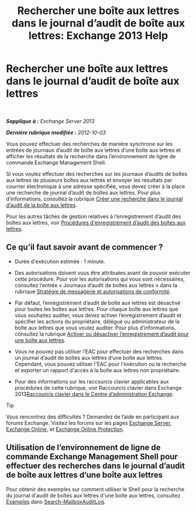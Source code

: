 ﻿---
title: 'Rechercher une boîte aux lettres dans le journal d’audit de boîte aux lettres: Exchange 2013 Help'
TOCTitle: Rechercher une boîte aux lettres dans le journal d’audit de boîte aux lettres
ms:assetid: 5b518a08-3b51-4ba3-bfbd-0e35cc5ff374
ms:mtpsurl: https://technet.microsoft.com/fr-fr/library/Ff461930(v=EXCHG.150)
ms:contentKeyID: 50478268
ms.date: 04/24/2018
mtps_version: v=EXCHG.150
ms.translationtype: HT
---

# Rechercher une boîte aux lettres dans le journal d’audit de boîte aux lettres

 

_**Sapplique à :** Exchange Server 2013_

_**Dernière rubrique modifiée :** 2012-10-03_

Vous pouvez effectuer des recherches de manière synchrone sur les entrées de journaux d’audit de boîte aux lettres d’une boîte aux lettres et afficher les résultats de la recherche dans l’environnement de ligne de commande Exchange Management Shell.

Si vous voulez effectuer des recherches sur les journaux d’audits de boîtes aux lettres de plusieurs boîtes aux lettres et envoyer les résultats par courrier électronique à une adresse spécifiée, vous devez créer à la place une recherche de journal d’audit de boîtes aux lettres. Pour plus d’informations, consultez la rubrique [Créer une recherche dans le journal d’audit de la boîte aux lettres](create-a-mailbox-audit-log-search-exchange-2013-help.md).

Pour les autres tâches de gestion relatives à l’enregistrement d’audit des boîtes aux lettres, voir [Procédures d'enregistrement d’audit des boîtes aux lettres](mailbox-audit-logging-procedures-exchange-2013-help.md).

## Ce qu’il faut savoir avant de commencer ?

  - Durée d'exécution estimée : 1 minute.

  - Des autorisations doivent vous être attribuées avant de pouvoir exécuter cette procédure. Pour voir les autorisations qui vous sont nécessaires, consultez l’entrée « Journaux d’audit de boîtes aux lettres » dans la rubrique [Stratégie de messagerie et autorisations de conformité](messaging-policy-and-compliance-permissions-exchange-2013-help.md).

  - Par défaut, l’enregistrement d’audit de boîte aux lettres est désactivé pour toutes les boîtes aux lettres. Pour chaque boîte aux lettres que vous souhaitez auditer, vous devez activer l’enregistrement d’audit et spécifier les actions du propriétaire, délégué ou administrateur de la boîte aux lettres que vous voulez auditer. Pour plus d’informations, consultez la rubrique [Activer ou désactiver l’enregistrement d’audit pour une boîte aux lettres](enable-or-disable-mailbox-audit-logging-for-a-mailbox-exchange-2013-help.md).

  - Vous ne pouvez pas utiliser l’EAC pour effectuer des recherches dans un journal d’audit de boîtes aux lettres d’une boîte aux lettres. Cependant, vous pouvez utiliser l'EAC pour l'exécution ou la recherche et exporter un rapport d'accès à la boîte aux lettres non propriétaire.

  - Pour des informations sur les raccourcis clavier applicables aux procédures de cette rubrique, voir Raccourcis clavier dans Exchange 2013[Raccourcis clavier dans le Centre d’administration Exchange](keyboard-shortcuts-in-the-exchange-admin-center-exchange-online-protection-help.md).

> [!TIP]
> Vous rencontrez des difficultés ? Demandez de l’aide en participant aux forums Exchange. Visitez les forums sur les pages <a href="https://go.microsoft.com/fwlink/p/?linkid=60612">Exchange Server</a>, <a href="https://go.microsoft.com/fwlink/p/?linkid=267542">Exchange Online</a>, et <a href="https://go.microsoft.com/fwlink/p/?linkid=285351">Exchange Online Protection</a>.


## Utilisation de l’environnement de ligne de commande Exchange Management Shell pour effectuer des recherches dans le journal d’audit de boîte aux lettres d’une boîte aux lettres

Pour obtenir des exemples sur comment utiliser le Shell pour la recherche du journal d'audit de boîtes aux lettres d'une boîte aux lettres, consultez [Examples](https://technet.microsoft.com/fr-fr/ff522360\(exchg.150\)#examples) dans [Search-MailboxAuditLog](https://technet.microsoft.com/fr-fr/library/ff522360\(v=exchg.150\)).

